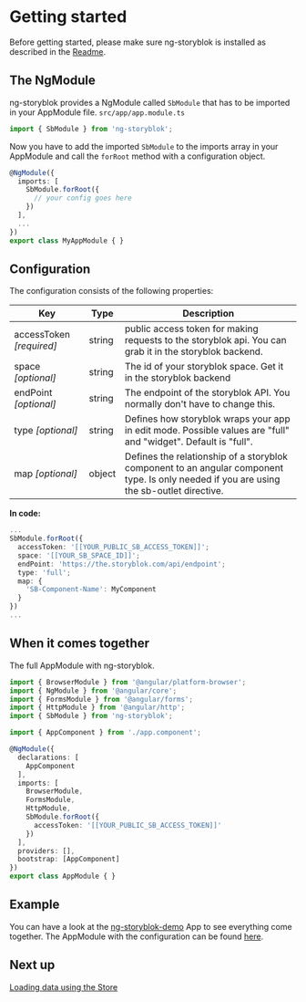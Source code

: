 # Getting started

Before getting started, please make sure ng-storyblok is installed as described in the [Readme](https://github.com/thomaspink/ng-storyblok).

## The NgModule
ng-storyblok provides a NgModule called `SbModule` that has to be imported in your AppModule file.
`src/app/app.module.ts`
```ts
import { SbModule } from 'ng-storyblok';
```

Now you have to add the imported `SbModule` to the imports array in your AppModule and call the `forRoot` method with a configuration object.
```ts
@NgModule({
  imports: [
    SbModule.forRoot({
      // your config goes here
    })
  ],
  ...
})
export class MyAppModule { }
```
## Configuration
The configuration consists of the following properties:

| Key                         | Type      | Description                                                                |
|-----------------------------|-----------|----------------------------------------------------------------------------|
| accessToken *[required]* | string    | public access token for making requests to the storyblok api. You can grab it in the storyblok backend. |
| space *[optional]*       | string    | The id of your storyblok space. Get it in the storyblok backend            |
| endPoint *[optional]*    | string    | The endpoint of the storyblok API. You normally don't have to change this. |
| type *[optional]*        | string    | Defines how storyblok wraps your app in edit mode. Possible values are "full" and "widget". Default is "full". |
| map *[optional]*         | object    | Defines the relationship of a storyblok component to an angular component type. Is only needed if you are using the sb-outlet directive. |

**In code:**
```ts
...
SbModule.forRoot({
  accessToken: '[[YOUR_PUBLIC_SB_ACCESS_TOKEN]]';
  space: '[[YOUR_SB_SPACE_ID]]';
  endPoint: 'https://the.storyblok.com/api/endpoint';
  type: 'full';
  map: {
    'SB-Component-Name': MyComponent
  }
})
...
```

## When it comes together
The full AppModule with ng-storyblok.
```ts
import { BrowserModule } from '@angular/platform-browser';
import { NgModule } from '@angular/core';
import { FormsModule } from '@angular/forms';
import { HttpModule } from '@angular/http';
import { SbModule } from 'ng-storyblok';

import { AppComponent } from './app.component';

@NgModule({
  declarations: [
    AppComponent
  ],
  imports: [
    BrowserModule,
    FormsModule,
    HttpModule,
    SbModule.forRoot({
      accessToken: '[[YOUR_PUBLIC_SB_ACCESS_TOKEN]]'
    })
  ],
  providers: [],
  bootstrap: [AppComponent]
})
export class AppModule { }
```
## Example
You can have a look at the [ng-storyblok-demo](https://github.com/thomaspink/ng-storyblok-demo) App to see everything come together. The AppModule with the configuration can be found [here](https://github.com/thomaspink/ng-storyblok-demo/blob/master/src/app/app.module.ts).


## Next up
[Loading data using the Store](loading-data.md)
